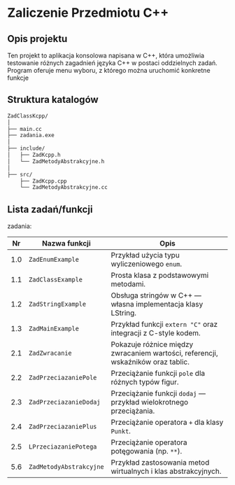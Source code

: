 # Zaliczenie Przedmiotu C++

## Opis projektu

Ten projekt to aplikacja konsolowa napisana w C++, która umożliwia testowanie różnych zagadnień języka C++ w postaci oddzielnych zadań. 
Program oferuje menu wyboru, z którego można uruchomić konkretne funkcje

## Struktura katalogów

```bash
ZadClassKcpp/
│
├── main.cc                        
├── zadania.exe                   
│
├── include/
│   ├── ZadKcpp.h                
│   └── ZadMetodyAbstrakcyjne.h  
│
├── src/
    ├── ZadKcpp.cpp              
    └── ZadMetodyAbstrakcyjne.cc 
```

## Lista zadań/funkcji
<summary>zadania:</summary>

| Nr  | Nazwa funkcji           | Opis                                                                             |
| --- | ----------------------- | -------------------------------------------------------------------------------- |
| 1.0 | `ZadEnumExample`        | Przykład użycia typu wyliczeniowego `enum`.                                      |
| 1.1 | `ZadClassExample`       | Prosta klasa z podstawowymi metodami.                                            |
| 1.2 | `ZadStringExample`      | Obsługa stringów w C++ — własna implementacja klasy LString.                     |
| 1.3 | `ZadMainExample`        | Przykład funkcji `extern "C"` oraz integracji z C-style kodem.                   |
| 2.1 | `ZadZwracanie`          | Pokazuje różnice między zwracaniem wartości, referencji, wskaźników oraz tablic. |
| 2.2 | `ZadPrzeciazaniePole`   | Przeciążanie funkcji `pole` dla różnych typów figur.                             |
| 2.3 | `ZadPrzeciazanieDodaj`  | Przeciążanie funkcji `dodaj` — przykład wielokrotnego przeciążania.              |
| 2.4 | `ZadPrzeciazaniePlus`   | Przeciążanie operatora `+` dla klasy `Punkt`.                                    |
| 2.5 | `LPrzeciazaniePotega`   | Przeciążanie operatora potęgowania (np. `**`).                                   |
| 5.6 | `ZadMetodyAbstrakcyjne` | Przykład zastosowania metod wirtualnych i klas abstrakcyjnych.                   |
